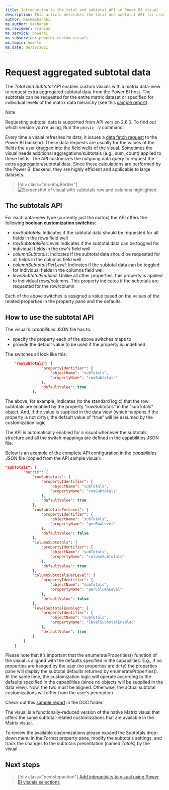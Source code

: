 ```yaml
---
title: Introduction to the total and subtotal API in Power BI visual
description: This article describes the total and subtotal API for creating Power BI visuals.
author: KesemSharabi
ms.author: kesharab
ms.reviewer: sranins
ms.service: powerbi
ms.subservice: powerbi-custom-visuals
ms.topic: how-to
ms.date: 06/18/2021
---
```


# Request aggregated subtotal data

The *Total and Subtotal API* enables custom visuals with a matrix data-view to request extra aggregated subtotal data from the Power BI host. The subtotals can be requested for the entire matrix dataset or specified for individual levels of the matrix data hierarchy (see this [sample report](https://github.com/microsoft/Powerbi-Visuals-SampleMatrix/tree/master/doc)).

>[!NOTE]
>Requesting subtotal data is supported from API version 2.6.0. To find out which version you’re using, Run the `pbiviz -V` command.

Every time a visual refreshes its data, it issues a [data fetch request](fetch-more-data.md) to the Power BI backend. These data requests are usually for the values of the fields the user dragged into the field wells of the visual. Sometimes the visual needs additional aggregations/subtotals (e.g., sum, count) applied to these fields. The API customizes the outgoing data query to request the extra aggregation/subtotal data. Since these calculations are performed by the Power BI backend, they are highly efficient and applicable to large datasets.

> [!div class="mx-imgBorder"]
>![Screenshot of visual with subtotals row and columns highlighted.](media/total-subtotal/subtotal-visual-results.png)

## The subtotals API

For each data-view type (currently just the matrix) the API offers the following **boolean customization switches**:

* *rowSubtotals*: Indicates if the subtotal data should be requested for all fields in the rows field well
* *rowSubtotalsPerLevel*: Indicates if the subtotal data can be toggled for individual fields in the row's field well
* *columnSubtotals*: Indicates if the subtotal data should be requested for all fields in the columns field well
* *columnSubtotalsPerLevel*: Indicates if the subtotal data can be toggled for individual fields in the columns field well
* *levelSubtotalEnabled*: Unlike all other properties, this property is applied to individual rows/columns. This property indicates if the subtotals are requested for the row/column

Each of the above switches is assigned a value based on the values of the related properties in the property pane and the defaults.

## How to use the subtotal API

The visual's *capabilities* JSON file has to:

* specify the property each of the above switches maps to
* provide the default value to be used if the property is undefined

The switches all look like this:

```json
    "rowSubtotals": { 
                "propertyIdentifier": { 
                    "objectName": "subTotals", 
                    "propertyName": "rowSubtotals" 
                }, 
                "defaultValue": true 
            },
```

The above, for example, indicates (to the standard logic) that the row subtotals are enabled by the property “rowSubtotals” in the “subTotals” object. And, if the value is supplied in the data view (which happens if the property is not dirty), the default value of “true” will be assumed by the customization logic.

The API is automatically enabled for a visual whenever the subtotals structure and all the switch mappings are defined in the capabilities JSON file.

Below is an example of the complete API configuration in the *capabilities* JSON file (copied from the API sample visual):

```json
"subtotals": { 
        "matrix": { 
            "rowSubtotals": { 
                "propertyIdentifier": { 
                    "objectName": "subTotals", 
                    "propertyName": "rowSubtotals" 
                }, 
                "defaultValue": true 
            }, 
            "rowSubtotalsPerLevel": { 
                "propertyIdentifier": { 
                    "objectName": "subTotals", 
                    "propertyName": "perRowLevel" 
                }, 
                "defaultValue": false 
            }, 
            "columnSubtotals": { 
                "propertyIdentifier": { 
                    "objectName": "subTotals", 
                    "propertyName": "columnSubtotals" 
                }, 
                "defaultValue": true 
            }, 
            "columnSubtotalsPerLevel": { 
                "propertyIdentifier": { 
                    "objectName": "subTotals", 
                    "propertyName": "perColumnLevel" 
                }, 
                "defaultValue": false 
            }, 
            "levelSubtotalEnabled": { 
                "propertyIdentifier": { 
                    "objectName": "subTotals", 
                    "propertyName": "levelSubtotalEnabled" 
                }, 
                "defaultValue": true 
            } 
        } 
    }
```

Please note that it’s important that the enumerateProperities() function of the visual is aligned with the defaults specified in the capabilities. E.g., if no properties are hanged by the user (no properties are dirty) the properties pane will display the subtotal defaults returned by enumerateProperties(). At the same time, the customization logic will operate according to the defaults specified in the capabilities (since no objects will be supplied in the data view). Now, the two must be aligned. Otherwise, the actual subtotal customizations will differ from the user’s perception.

Check out this [sample report](https://github.com/Microsoft/Powerbi-Visuals-SampleMatrix) in the DOC folder.

The visual is a functionally-reduced version of the native Matrix visual that offers the same subtotal-related customizations that are available in the Matrix visual.

To review the available customizations please expand the Subtotals drop-down menu in the Format property pane, modify the subtotals settings, and track the changes to the subtotals presentation (named *Totals*) by the visual.

## Next steps

>[!div class="nextstepaction"]
>[Add interactivity to visual using Power BI visuals selections](selection-api.md)
